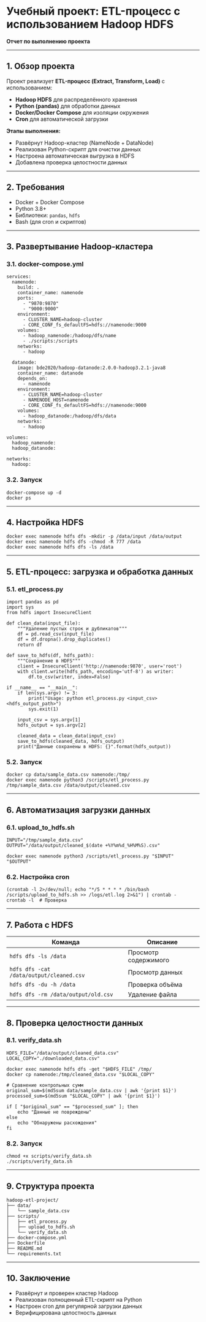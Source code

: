 # **Учебный проект: ETL-процесс с использованием Hadoop HDFS**  
**Отчет по выполнению проекта**  

---

## **1. Обзор проекта**  
Проект реализует **ETL-процесс (Extract, Transform, Load)** с использованием:  
- **Hadoop HDFS** для распределённого хранения  
- **Python (pandas)** для обработки данных  
- **Docker/Docker Compose** для изоляции окружения  
- **Cron** для автоматической загрузки  

**Этапы выполнения:**  
- Развёрнут Hadoop-кластер (NameNode + DataNode)  
- Реализован Python-скрипт для очистки данных  
- Настроена автоматическая выгрузка в HDFS  
- Добавлена проверка целостности данных

---

## **2. Требования**  
- Docker + Docker Compose  
- Python 3.8+  
- Библиотеки: `pandas`, `hdfs`  
- Bash (для cron и скриптов)

---

## **3. Развертывание Hadoop-кластера** 
### **3.1. docker-compose.yml**
```
services:
  namenode:
    build: .
    container_name: namenode
    ports:
      - "9870:9870"
      - "9000:9000"
    environment:
      - CLUSTER_NAME=hadoop-cluster
      - CORE_CONF_fs_defaultFS=hdfs://namenode:9000
    volumes:
      - hadoop_namenode:/hadoop/dfs/name
      - ./scripts:/scripts
    networks:
      - hadoop

  datanode:
    image: bde2020/hadoop-datanode:2.0.0-hadoop3.2.1-java8
    container_name: datanode
    depends_on:
      - namenode
    environment:
      - CLUSTER_NAME=hadoop-cluster
      - NAMENODE_HOST=namenode
      - CORE_CONF_fs_defaultFS=hdfs://namenode:9000
    volumes:
      - hadoop_datanode:/hadoop/dfs/data
    networks:
      - hadoop

volumes:
  hadoop_namenode:
  hadoop_datanode:

networks:
  hadoop:
```
### **3.2. Запуск**
```
docker-compose up -d
docker ps 
```

---

## **4. Настройка HDFS**
```
docker exec namenode hdfs dfs -mkdir -p /data/input /data/output
docker exec namenode hdfs dfs -chmod -R 777 /data
docker exec namenode hdfs dfs -ls /data
```

---

## **5. ETL-процесс: загрузка и обработка данных**
### **5.1. etl_process.py**
```
import pandas as pd
import sys
from hdfs import InsecureClient

def clean_data(input_file):
    """Удаление пустых строк и дубликатов"""
    df = pd.read_csv(input_file)
    df = df.dropna().drop_duplicates()
    return df

def save_to_hdfs(df, hdfs_path):
    """Сохранение в HDFS"""
    client = InsecureClient('http://namenode:9870', user='root')
    with client.write(hdfs_path, encoding='utf-8') as writer:
        df.to_csv(writer, index=False)

if __name__ == "__main__":
    if len(sys.argv) != 3:
        print("Usage: python etl_process.py <input_csv> <hdfs_output_path>")
        sys.exit(1)
    
    input_csv = sys.argv[1]
    hdfs_output = sys.argv[2]
    
    cleaned_data = clean_data(input_csv)
    save_to_hdfs(cleaned_data, hdfs_output)
    print("Данные сохранены в HDFS: {}".format(hdfs_output))
```
### **5.2. Запуск**
```
docker cp data/sample_data.csv namenode:/tmp/
docker exec namenode python3 /scripts/etl_process.py /tmp/sample_data.csv /data/output/cleaned.csv
```
---

## **6. Автоматизация загрузки данных**
### **6.1. upload_to_hdfs.sh**
```
INPUT="/tmp/sample_data.csv"
OUTPUT="/data/output/cleaned_$(date +%Y%m%d_%H%M%S).csv"

docker exec namenode python3 /scripts/etl_process.py "$INPUT" "$OUTPUT"
```
### **6.2. Настройка cron**
```
(crontab -l 2>/dev/null; echo "*/5 * * * * /bin/bash /scripts/upload_to_hdfs.sh >> /logs/etl.log 2>&1") | crontab -
crontab -l  # Проверка
```
---

## **7. Работа с HDFS**
| Команда                                  | Описание             |
| ---------------------------------------- | -------------------- |
| `hdfs dfs -ls /data`                     | Просмотр содержимого |
| `hdfs dfs -cat /data/output/cleaned.csv` | Просмотр данных      |
| `hdfs dfs -du -h /data`                  | Проверка объёма      |
| `hdfs dfs -rm /data/output/old.csv`      | Удаление файла       |

---

## **8. Проверка целостности данных**
### **8.1. verify_data.sh**
```
HDFS_FILE="/data/output/cleaned_data.csv"
LOCAL_COPY="./downloaded_data.csv"

docker exec namenode hdfs dfs -get "$HDFS_FILE" /tmp/
docker cp namenode:/tmp/cleaned_data.csv "$LOCAL_COPY"

# Сравнение контрольных сумм
original_sum=$(md5sum data/sample_data.csv | awk '{print $1}')
processed_sum=$(md5sum "$LOCAL_COPY" | awk '{print $1}')

if [ "$original_sum" == "$processed_sum" ]; then
    echo "Данные не повреждены"
else
    echo "Обнаружены расхождения"
fi
```
### **8.2. Запуск**
```
chmod +x scripts/verify_data.sh
./scripts/verify_data.sh
```

---

## **9. Структура проекта**
```
hadoop-etl-project/
├── data/
│   └── sample_data.csv
├── scripts/
│   ├── etl_process.py
│   ├── upload_to_hdfs.sh
│   └── verify_data.sh
├── docker-compose.yml
├── Dockerfile
├── README.md
└── requirements.txt
```
---

## **10. Заключение**
 - Развёрнут и проверен кластер Hadoop
 - Реализован полноценный ETL-скрипт на Python
 - Настроен cron для регулярной загрузки данных
 - Верифицирована целостность данных
